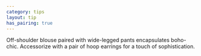 ```yaml
---
category: tips
layout: tip
has_pairing: true
---
```

Off-shoulder blouse paired with wide-legged pants encapsulates boho-chic. Accessorize with a pair of hoop earrings for a touch of sophistication.

